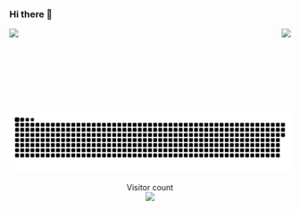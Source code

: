 ### Hi there 👋
![](https://github-readme-stats.vercel.app/api/top-langs/?username=Hello5020&theme=dark&layout=compact) <img align="right" height="150px" src="https://github-readme-stats.vercel.app/api?username=Hello5020&hide_title=true&hide_border=true&show_icons=trueline_height=21&text_color=000&icon_color=000&bg_color=0,ea6161,ffc64d,fffc4d,52fa5a&theme=graywhite" /> 
<a href=#><img src="contributions.svg"></a>
<p align="center"> 
  Visitor count<br>
  <img src="https://profile-counter.glitch.me/Hello5020/count.svg" />
</p>


